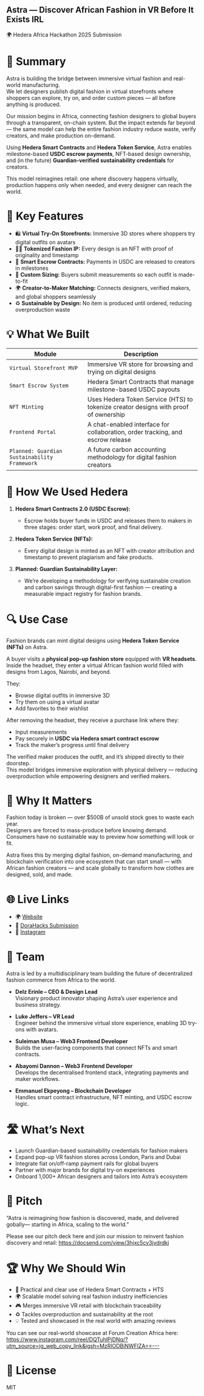 ## Astra — Discover African Fashion in VR Before It Exists IRL  
🌍 Hedera Africa Hackathon 2025 Submission


# 🧠 Summary

Astra is building the bridge between immersive virtual fashion and real-world manufacturing.  
We let designers publish digital fashion in virtual storefronts where shoppers can explore, try on, and order custom pieces — all before anything is produced.  

Our mission begins in Africa, connecting fashion designers to global buyers through a transparent, on-chain system. But the impact extends far beyond — the same model can help the entire fashion industry reduce waste, verify creators, and make production on-demand.  

Using **Hedera Smart Contracts** and **Hedera Token Service**, Astra enables milestone-based **USDC escrow payments**, NFT-based design ownership, and (in the future) **Guardian-verified sustainability credentials** for creators.

This model reimagines retail: one where discovery happens virtually, production happens only when needed, and every designer can reach the world.




# 🧩 Key Features

- 🛍️ **Virtual Try-On Storefronts:** Immersive 3D stores where shoppers try digital outfits on avatars  
- ✍🏾 **Tokenized Fashion IP:** Every design is an NFT with proof of originality and timestamp  
- 🤝 **Smart Escrow Contracts:** Payments in USDC are released to creators in milestones  
- 📏 **Custom Sizing:** Buyers submit measurements so each outfit is made-to-fit  
- 🌍 **Creator-to-Maker Matching:** Connects designers, verified makers, and global shoppers seamlessly  
- ♻️ **Sustainable by Design:** No item is produced until ordered, reducing overproduction waste  




# 💡 What We Built

| Module | Description |
|--------|-------------|
| `Virtual Storefront MVP` | Immersive VR store for browsing and trying on digital designs |
| `Smart Escrow System` | Hedera Smart Contracts that manage milestone-based USDC payouts |
| `NFT Minting` | Uses Hedera Token Service (HTS) to tokenize creator designs with proof of ownership |
| `Frontend Portal` | A chat-enabled interface for collaboration, order tracking, and escrow release |
| `Planned: Guardian Sustainability Framework` | A future carbon accounting methodology for digital fashion creators |




# 🔗 How We Used Hedera

1. **Hedera Smart Contracts 2.0 (USDC Escrow):**  
   - Escrow holds buyer funds in USDC and releases them to makers in three stages: order start, work proof, and final delivery.

2. **Hedera Token Service (NFTs):**  
   - Every digital design is minted as an NFT with creator attribution and timestamp to prevent plagiarism and fake products.

3. **Planned: Guardian Sustainability Layer:**  
   - We’re developing a methodology for verifying sustainable creation and carbon savings through digital-first fashion — creating a measurable impact registry for fashion brands.




# 🔍 Use Case

Fashion brands can mint digital designs using **Hedera Token Service (NFTs)** on Astra.

A buyer visits a **physical pop-up fashion store** equipped with **VR headsets**.  
Inside the headset, they enter a virtual African fashion world filled with designs from Lagos, Nairobi, and beyond.

They:
- Browse digital outfits in immersive 3D  
- Try them on using a virtual avatar  
- Add favorites to their wishlist  

After removing the headset, they receive a purchase link where they:
- Input measurements  
- Pay securely in **USDC via Hedera smart contract escrow**  
- Track the maker’s progress until final delivery  

The verified maker produces the outfit, and it’s shipped directly to their doorstep.  
This model bridges immersive exploration with physical delivery — reducing overproduction while empowering designers and verified makers.




# 🎯 Why It Matters

Fashion today is broken — over $500B of unsold stock goes to waste each year.  
Designers are forced to mass-produce before knowing demand.  
Consumers have no sustainable way to preview how something will look or fit.  

Astra fixes this by merging digital fashion, on-demand manufacturing, and blockchain verification into one ecosystem that can start small — with African fashion creators — and scale globally to transform how clothes are designed, sold, and made.




# 🌐 Live Links

- 🌍 [Website](https://astra.fashion)  
- 🧠 [DoraHacks Submission](https://dorahacks.io/buidl/26613)  
- 📱 [Instagram](https://instagram.com/astralabs2050)




# 🚀 Team

Astra is led by a multidisciplinary team building the future of decentralized fashion commerce from Africa to the world.  

- **Delz Erinle – CEO & Design Lead**  
  Visionary product innovator shaping Astra’s user experience and business strategy.  

- **Luke Jeffers – VR Lead**  
  Engineer behind the immersive virtual store experience, enabling 3D try-ons with avatars.  

- **Suleiman Musa – Web3 Frontend Developer**  
  Builds the user-facing components that connect NFTs and smart contracts.  

- **Abayomi Dannon – Web3 Frontend Developer**  
  Develops the decentralised frontend stack, integrating payments and maker workflows.  

- **Emmanuel Ekpeyong – Blockchain Developer**  
  Handles smart contract infrastructure, NFT minting, and USDC escrow logic.  




# 🛣️ What’s Next

- Launch Guardian-based sustainability credentials for fashion makers  
- Expand pop-up VR fashion stores across London, Paris and Dubai 
- Integrate fiat on/off-ramp payment rails for global buyers  
- Partner with major brands for digital try-on experiences  
- Onboard 1,000+ African designers and tailors into Astra’s ecosystem  




# 💬 Pitch

“Astra is reimagining how fashion is discovered, made, and delivered gobally— starting in Africa, scaling to the world.”

Please see our pitch deck here and join our mission to reinvent fashion discovery and retail:
https://docsend.com/view/3hjxc5cv3jvdrdki




# 🏆 Why We Should Win

- 🎯 Practical and clear use of Hedera Smart Contracts + HTS  
- 🌍 Scalable model solving real fashion industry inefficiencies  
- 🎮 Merges immersive VR retail with blockchain traceability  
- ♻️ Tackles overproduction and sustainability at the root  
- 💡 Tested and showcased in the real world with amazing reviews 

You can see our real-world showcase at Forum Creation Africa here: 
https://www.instagram.com/reel/DQTuhlPjDNq/?utm_source=ig_web_copy_link&igsh=MzRlODBiNWFlZA==---


# 📜 License

MIT

